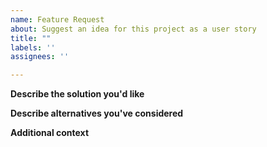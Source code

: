 ```yaml
---
name: Feature Request
about: Suggest an idea for this project as a user story
title: ""
labels: ''
assignees: ''

---
```


**Describe the solution you'd like**

**Describe alternatives you've considered**

**Additional context**
